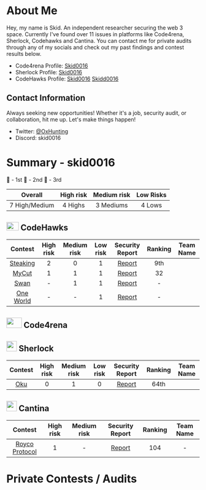 # About Me

Hey, my name is Skid. An independent researcher securing the web 3 space. Currently I've found over 11 issues in platforms like Code4rena, Sherlock, Codehawks and Cantina.
You can contact me for private audits through any of my socials and check out my past findings and contest results below.

- Code4rena Profile: [Skid0016](https://code4rena.com/@skid0016) 
- Sherlock Profile: [Skid0016](https://audits.sherlock.xyz/watson/skid0016)
- CodeHawks Profile: [Skid0016](https://profiles.cyfrin.io/u/skid0016) [Skidd0016](https://profiles.cyfrin.io/u/skidd0016)

## Contact Information

Always seeking new opportunities! Whether it's a job, security audit, or collaboration, hit me up. Let's make things happen!

- Twitter: [@OxHunting](https://x.com/OxHunting)
- Discord: skid0016

# Summary - skid0016

🥇 - 1st
🥈 - 2nd
🥉 - 3rd

|    Overall     | High risk | Medium risk | Low Risks |
| :------------: | :-------: | :---------: | :-------: |
| 7 High/Medium | 4 Highs  |  3 Mediums  |  4 Lows  |

## <img src="https://res.cloudinary.com/droqoz7lg/image/upload/v1689080263/snhkgvtsidryjdtx0pce.png" width=32 height=22> CodeHawks

|                                   Contest                                    | High risk | Medium risk | Low risk |                                                 Security Report                                                 | Ranking | Team Name |
| :--------------------------------------------------------------------------: | :-------: | :---------: | :------: | :-------------------------------------------------------------------------------------------------------------: | :-----: | --------- |
| [Steaking](https://codehawks.cyfrin.io/c/2024-08-steaking) |     2     |      0      |    1     |   [Report](https://codehawks.cyfrin.io/c/2024-08-steaking/results?t=report&page=1&sc=xp)    |    9th    |           |
| [MyCut](https://codehawks.cyfrin.io/c/2024-08-MyCut) |     1     |      1      |    1     |   [Report](https://codehawks.cyfrin.io/c/2024-08-MyCut/results?lt=contest&sc=xp&sj=reward&page=4&t=report)    |    32    |           |
| [Swan](https://codehawks.cyfrin.io/c/2024-10-swan-dria) |     -     |      1      |    1     |   [Report](https://codehawks.cyfrin.io/c/2024-08-MyCut/results?lt=contest&sc=xp&sj=reward&page=4&t=report)    |    -    |           |
| [One World](https://codehawks.cyfrin.io/c/2024-11-one-world) |     -     |      -      |    1     |   [Report](https://codehawks.cyfrin.io/c/2024-11-one-world/s/cm3f0defs000bpiuzgdfojyps)    |    -    |           |

## <img src="https://code4rena.com/images/c4-logo-icon.svg" width=40 height=27> Code4rena


## <img src="https://www.google.com/s2/favicons?sz=64&domain_url=https://audits.sherlock.xyz/" width=27 height=27> Sherlock

|                                   Contest                                    | High risk | Medium risk | Low risk |                                                 Security Report                                                 | Ranking | Team Name |
| :--------------------------------------------------------------------------: | :-------: | :---------: | :------: | :-------------------------------------------------------------------------------------------------------------: | :-----: | --------- |
| [Oku](https://audits.sherlock.xyz/contests/641?filter=questions) |     0     |      1      |    0     |   [Report](https://audits.sherlock.xyz/contests/641)    |    64th    |           |


## <img src="https://www.google.com/s2/favicons?sz=64&domain_url=https://cantina.xyz/" width=27 height=27> Cantina

|                                          Contest                                          | High risk | Medium risk |                                   Security Report                                    | Ranking | Team Name |
| :---------------------------------------------------------------------------------------: | :-------: | :---------: | :----------------------------------------------------------------------------------: | :-----: | :-------: |
| [Royco Protocol](https://cantina.xyz/code/fadb5a8f-e39c-4a6b-89f6-a03858bb8602/README.md) |     1     |      -      | [Report](https://cantina.xyz/code/fadb5a8f-e39c-4a6b-89f6-a03858bb8602/findings/519) |   104    |     -     |

# Private Contests / Audits
